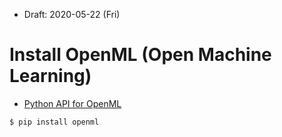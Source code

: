 * Draft: 2020-05-22 (Fri)

# Install OpenML (Open Machine Learning)

* [Python API for OpenML](https://pypi.org/project/openml/)

```bash
$ pip install openml
```
